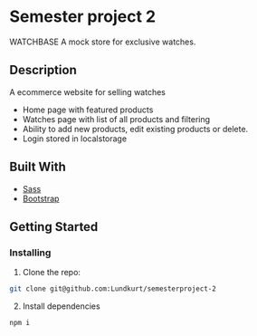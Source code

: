# Semester project 2


WATCHBASE
A mock store for exclusive watches.

## Description

A ecommerce website for selling watches
 - Home page with featured products
 - Watches page with list of all products and filtering
 - Ability to add new products, edit existing products or delete. 
 - Login stored in localstorage


## Built With

- [Sass](https://sass-lang.com/)
- [Bootstrap](https://getbootstrap.com)

## Getting Started

### Installing

1. Clone the repo:

```bash
git clone git@github.com:Lundkurt/semesterproject-2
```

2. Install dependencies

```bash
npm i
```
